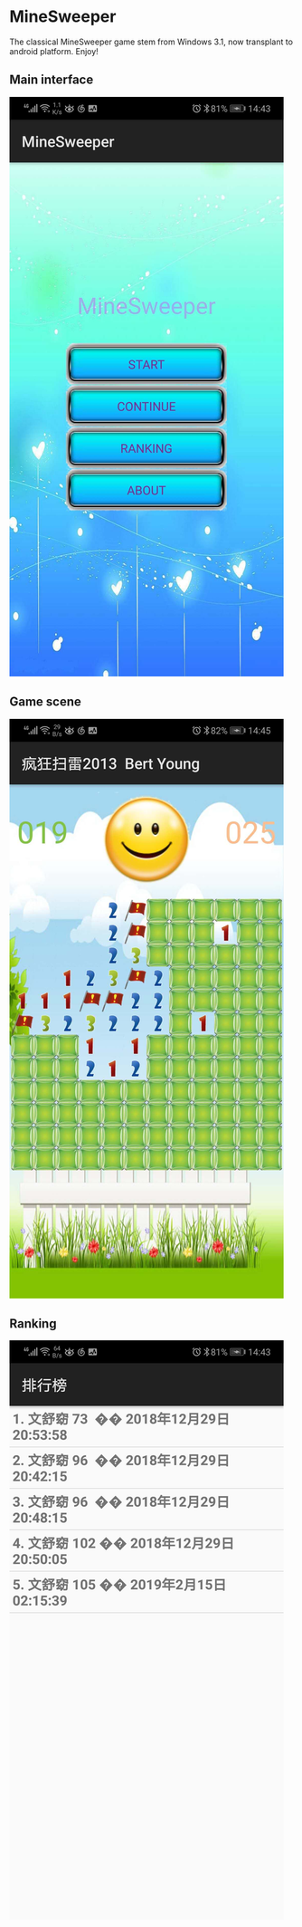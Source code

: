 # MineSweeper
The classical MineSweeper game stem from Windows 3.1, now transplant to android platform.
Enjoy!

## Main interface

![image](3.jpeg)

## Game scene

![image](1.jpeg)

## Ranking

![image](2.jpeg)

